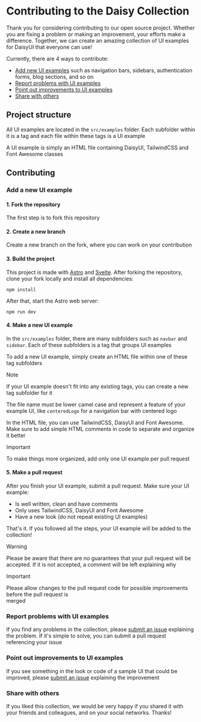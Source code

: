# Contributing to the Daisy Collection

Thank you for considering contributing to our open source project. Whether you are fixing a problem
or making an improvement, your efforts make a difference. Together, we can create an amazing 
collection of UI examples for DaisyUI that everyone can use!

Currently, there are 4 ways to contribute:

- [Add new UI examples](#add-a-new-ui-example) such as navigation bars, sidebars, authentication forms, 
  blog sections, and so on
- [Report problems with UI examples](#report-problems-with-ui-examples)
- [Point out improvements to UI examples](#point-out-improvements-to-ui-examples)
- [Share with others](#share-with-others)

## Project structure

All UI examples are located in the `src/examples` folder. Each subfolder within it is a tag and
each file within these tags is a UI example

A UI example is simply an HTML file containing DaisyUI, TailwindCSS and Font Awesome classes

## Contributing

### Add a new UI example

#### 1. Fork the repository

The first step is to fork this repository

#### 2. Create a new branch

Create a new branch on the fork, where you can work on your contribution

#### 3. Build the project

This project is made with [Astro](https://astro.build/) and [Svelte](https://svelte.dev/). After
forking the repository, clone your fork locally and install all dependencies:

```
npm install
```

After that, start the Astro web server:

```
npm run dev
```

#### 4. Make a new UI example

In the `src/examples` folder, there are many subfolders such as `navbar` and `sidebar`. Each of these 
subfolders is a tag that groups UI examples

To add a new UI example, simply create an HTML file within one of these tag subfolders

> [!NOTE]
> If your UI example doesn't fit into any existing tags, you can create a new tag subfolder for it

The file name must be lower camel case and represent a feature of your example UI, like `centeredLogo` 
for a navigation bar with centered logo

In the HTML file, you can use TailwindCSS, DaisyUI and Font Awesome. Make sure to add simple
HTML comments in code to separate and organize it better

> [!IMPORTANT]
> To make things more organized, add only one UI example per pull request

#### 5. Make a pull request

After you finish your UI example, submit a pull request. Make sure your UI example:

- Is well written, clean and have comments
- Only uses TailwindCSS, DaisyUI and Font Awesome
- Have a new look (do not repeat existing UI examples)

That's it. If you followed all the steps, your UI example will be added to the collection!

> [!WARNING]
> Please be aware that there are no guarantees that your pull request will be accepted. If it is not
> accepted, a comment will be left explaining why

> [!IMPORTANT]
> Please allow changes to the pull request code for possible improvements before the pull request is   
> merged 

### Report problems with UI examples

If you find any problems in the collection, please
[submit an issue](https://github.com/willpinha/daisy-collection/issues/new?assignees=willpinha&labels=problem&projects=&template=report_problem.yml)
explaining the problem. If it's simple to solve, you can submit a pull request referencing your issue

### Point out improvements to UI examples

If you see something in the look or code of a sample UI that could be improved, please
[submit an issue](https://github.com/willpinha/daisy-collection/issues/new?assignees=willpinha&labels=improvement&projects=&template=improvement.yml)
explaining the improvement

### Share with others

If you liked this collection, we would be very happy if you shared it with your friends and colleagues,
and on your social networks. Thanks!
